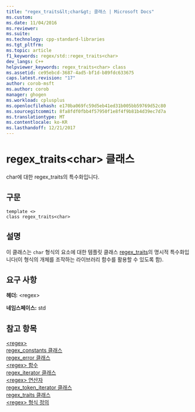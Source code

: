 ```yaml
---
title: "regex_traits&lt;char&gt; 클래스 | Microsoft Docs"
ms.custom: 
ms.date: 11/04/2016
ms.reviewer: 
ms.suite: 
ms.technology: cpp-standard-libraries
ms.tgt_pltfrm: 
ms.topic: article
f1_keywords: regex/std::regex_traits<char>
dev_langs: C++
helpviewer_keywords: regex_traits<char> class
ms.assetid: ce95ebcd-3687-4ad5-bf1d-b89fdc633675
caps.latest.revision: "17"
author: corob-msft
ms.author: corob
manager: ghogen
ms.workload: cplusplus
ms.openlocfilehash: e170ba069fc59d5eb41ed31b005bb59769d52c80
ms.sourcegitcommit: 8fa8fdf0fbb4f57950f1e8f4f9b81b4d39ec7d7a
ms.translationtype: MT
ms.contentlocale: ko-KR
ms.lasthandoff: 12/21/2017
---
```

# <a name="regextraitsltchargt-class"></a>regex_traits&lt;char&gt; 클래스
char에 대한 regex_traits의 특수화입니다.  
  
## <a name="syntax"></a>구문  
  
```  
template <>  
class regex_traits<char>  
```  
  
## <a name="remarks"></a>설명  
 이 클래스는 `char` 형식의 요소에 대한 템플릿 클래스 [regex_traits](../standard-library/regex-traits-class.md)의 명시적 특수화입니다(이 형식의 개체를 조작하는 라이브러리 함수를 활용할 수 있도록 함).  
  
## <a name="requirements"></a>요구 사항  
 **헤더:** \<regex>  
  
 **네임스페이스:** std  
  
## <a name="see-also"></a>참고 항목  
[\<regex>](../standard-library/regex.md)  
[regex_constants 클래스](../standard-library/regex-constants-class.md)  
[regex_error 클래스](../standard-library/regex-error-class.md)  
[\<regex> 함수](../standard-library/regex-functions.md)  
[regex_iterator 클래스](../standard-library/regex-iterator-class.md)  
[\<regex> 연산자](../standard-library/regex-operators.md)  
[regex_token_iterator 클래스](../standard-library/regex-token-iterator-class.md)  
[regex_traits 클래스](../standard-library/regex-traits-class.md)  
[\<regex> 형식 정의](../standard-library/regex-typedefs.md)  
